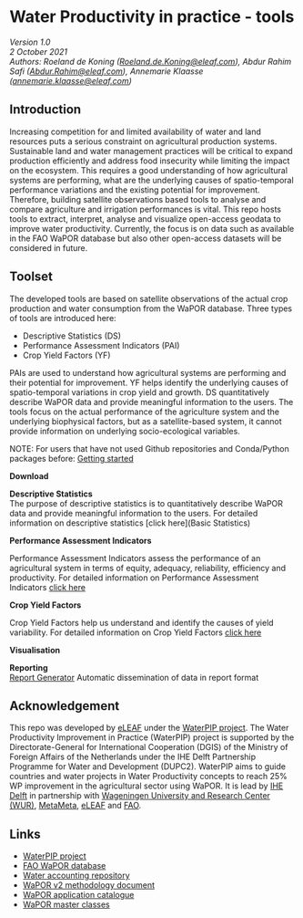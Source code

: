 # Water Productivity in practice - tools  
_Version 1.0_  
_2 October 2021_   
_Authors: Roeland de Koning (Roeland.de.Koning@eleaf.com), Abdur Rahim Safi (Abdur.Rahim@eleaf.com), Annemarie Klaasse (annemarie.klaasse@eleaf.com)_

## Introduction  

Increasing competition for and limited availability of water and land resources puts a serious constraint on agricultural production systems. Sustainable land and water management practices will be critical to expand production efficiently and address food insecurity while limiting the impact on the ecosystem. This requires a good understanding of how agricultural systems are performing, what are the underlying causes of spatio-temporal performance variations and the existing potential for improvement. Therefore, building satellite observations based tools to analyse and compare agriculture and irrigation performances is vital. This repo hosts tools to extract, interpret, analyse and visualize open-access geodata to improve water productivity. Currently, the focus is on data such as available in the FAO WaPOR database but also other open-access datasets will be considered in future.

## Toolset 

The developed tools are based on satellite observations of the actual crop production and water consumption from the WaPOR database. Three types of tools are introduced here: 

- Descriptive Statistics (DS) 
- Performance Assessment Indicators (PAI)
- Crop Yield Factors (YF)

PAIs are used to understand how agricultural systems are performing and their potential for improvement. YF helps identify the underlying causes of spatio-temporal variations in crop yield and growth. DS quantitatively describe WaPOR data and provide meaningful information to the users. The tools focus on the actual performance of the agriculture system and the underlying biophysical factors, but as a satellite-based system, it cannot provide information on underlying socio-ecological variables. 

NOTE: For users that have not used Github repositories and Conda/Python packages before: [Getting started](GettingStarted)  


**Download**  

**Descriptive Statistics**  
The purpose of descriptive statistics is to quantitatively describe WaPOR data and provide meaningful information to the users. For detailed information on descriptive statistics [click here](Basic Statistics)

**Performance Assessment Indicators**  

Performance Assessment Indicators assess the performance of an agricultural system in terms of equity, adequacy, reliability, efficiency and productivity. For detailed information on Performance Assessment Indicators [click here](Performance-Assessment-Indicators)

**Crop Yield Factors**

Crop Yield Factors help us understand and identify the causes of yield variability. For detailed information on Crop Yield Factors [click here](Crop-Yield-Factors)

**Visualisation**  

**Reporting**  
[Report Generator](ReportGenerator) Automatic dissemination of data in report format

## Acknowledgement  
This repo was developed by [eLEAF](https://www.eleaf.com) under the [WaterPIP project](https://waterpip.un-ihe.org/welcome-waterpip). The Water Productivity Improvement in Practice (WaterPIP) project is supported by the Directorate-General for International Cooperation (DGIS) of the Ministry of Foreign Affairs of the Netherlands under the IHE Delft Partnership Programme for Water and Development (DUPC2). WaterPIP aims to guide countries and water projects in Water Productivity concepts to reach 25% WP improvement in the agricultural sector using WaPOR. It is lead by [IHE Delft](https://www.un-ihe.org/) in partnership with [Wageningen University and Research Center (WUR)](https://www.wur.nl/), [MetaMeta](https://metameta.nl), [eLEAF](https://www.eleaf.com) and [FAO](https://www.fao.org).

## Links  
- [WaterPIP project](https://waterpip.un-ihe.org/welcome-waterpip)
- [FAO WaPOR database](https://wapor.apps.fao.org/home/WAPOR_2/1)
- [Water accounting repository](https://github.com/wateraccounting/WAPORWP)
- [WaPOR v2 methodology document](http://www.fao.org/3/ca9894en/CA9894EN.pdf)
- [WaPOR application catalogue](http://www.fao.org/in-action/remote-sensing-for-water-productivity/use-casesresources/en/)
- [WaPOR master classes](https://thewaterchannel.tv/videos/june-10-2020-monitoring-water-productivity-using-wapor-part-1/)

